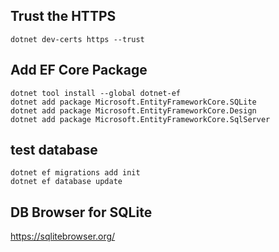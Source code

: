 ## Trust the HTTPS

```
dotnet dev-certs https --trust
```

## Add EF Core Package

```
dotnet tool install --global dotnet-ef
dotnet add package Microsoft.EntityFrameworkCore.SQLite
dotnet add package Microsoft.EntityFrameworkCore.Design
dotnet add package Microsoft.EntityFrameworkCore.SqlServer
```

## test database

```
dotnet ef migrations add init
dotnet ef database update
```

## DB Browser for SQLite

<https://sqlitebrowser.org/>
